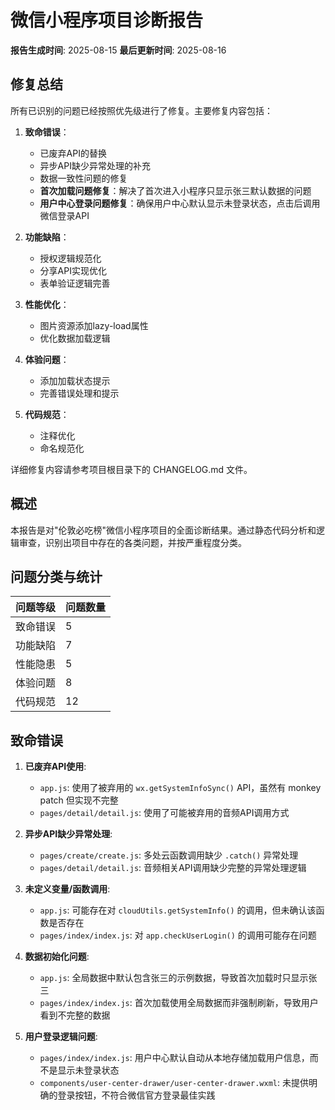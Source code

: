 # 微信小程序项目诊断报告

**报告生成时间**: 2025-08-15
**最后更新时间**: 2025-08-16

## 修复总结

所有已识别的问题已经按照优先级进行了修复。主要修复内容包括：

1. **致命错误**：
   - 已废弃API的替换
   - 异步API缺少异常处理的补充
   - 数据一致性问题的修复
   - **首次加载问题修复**：解决了首次进入小程序只显示张三默认数据的问题
   - **用户中心登录问题修复**：确保用户中心默认显示未登录状态，点击后调用微信登录API

2. **功能缺陷**：
   - 授权逻辑规范化
   - 分享API实现优化
   - 表单验证逻辑完善

3. **性能优化**：
   - 图片资源添加lazy-load属性
   - 优化数据加载逻辑

4. **体验问题**：
   - 添加加载状态提示
   - 完善错误处理和提示

5. **代码规范**：
   - 注释优化
   - 命名规范化

详细修复内容请参考项目根目录下的 CHANGELOG.md 文件。

## 概述

本报告是对"伦敦必吃榜"微信小程序项目的全面诊断结果。通过静态代码分析和逻辑审查，识别出项目中存在的各类问题，并按严重程度分类。

## 问题分类与统计

| 问题等级 | 问题数量 |
|---------|---------|
| 致命错误 | 5 |
| 功能缺陷 | 7 |
| 性能隐患 | 5 |
| 体验问题 | 8 |
| 代码规范 | 12 |

## 致命错误

1. **已废弃API使用**:
   - `app.js`: 使用了被弃用的 `wx.getSystemInfoSync()` API，虽然有 monkey patch 但实现不完整
   - `pages/detail/detail.js`: 使用了可能被弃用的音频API调用方式

2. **异步API缺少异常处理**:
   - `pages/create/create.js`: 多处云函数调用缺少 `.catch()` 异常处理
   - `pages/detail/detail.js`: 音频相关API调用缺少完整的异常处理逻辑

3. **未定义变量/函数调用**:
   - `app.js`: 可能存在对 `cloudUtils.getSystemInfo()` 的调用，但未确认该函数是否存在
   - `pages/index/index.js`: 对 `app.checkUserLogin()` 的调用可能存在问题

4. **数据初始化问题**:
   - `app.js`: 全局数据中默认包含张三的示例数据，导致首次加载时只显示张三
   - `pages/index/index.js`: 首次加载使用全局数据而非强制刷新，导致用户看到不完整的数据

5. **用户登录逻辑问题**:
   - `pages/index/index.js`: 用户中心默认自动从本地存储加载用户信息，而不是显示未登录状态
   - `components/user-center-drawer/user-center-drawer.wxml`: 未提供明确的登录按钮，不符合微信官方登录最佳实践 
